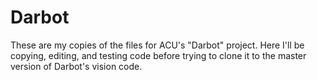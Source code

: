 # Darbot
These are my copies of the files for ACU's "Darbot" project. Here I'll be copying, editing, and testing code before trying to clone it to the master version of Darbot's vision code.
